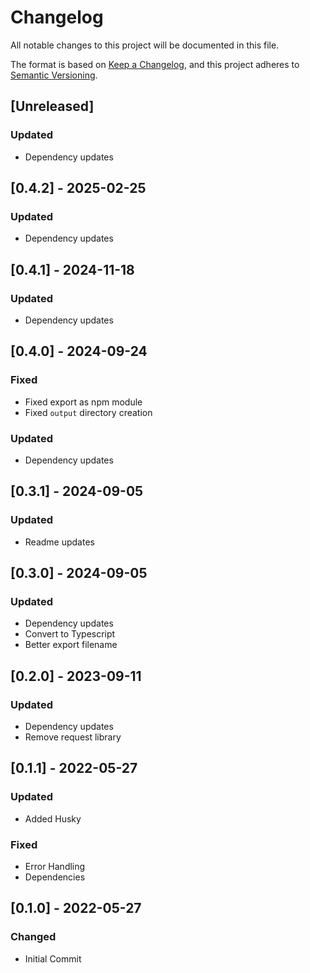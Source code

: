 # Changelog

All notable changes to this project will be documented in this file.

The format is based on [Keep a Changelog](https://keepachangelog.com/en/1.0.0/),
and this project adheres to [Semantic Versioning](https://semver.org/spec/v2.0.0.html).

## [Unreleased]

### Updated
- Dependency updates

## [0.4.2] - 2025-02-25

### Updated
- Dependency updates

## [0.4.1] - 2024-11-18

### Updated
- Dependency updates

## [0.4.0] - 2024-09-24

### Fixed
- Fixed export as npm module
- Fixed `output` directory creation

### Updated
- Dependency updates

## [0.3.1] - 2024-09-05

### Updated
- Readme updates

## [0.3.0] - 2024-09-05

### Updated
- Dependency updates
- Convert to Typescript
- Better export filename

## [0.2.0] - 2023-09-11

### Updated
- Dependency updates
- Remove request library

## [0.1.1] - 2022-05-27

### Updated
- Added Husky

### Fixed
- Error Handling
- Dependencies

## [0.1.0] - 2022-05-27

### Changed
- Initial Commit
